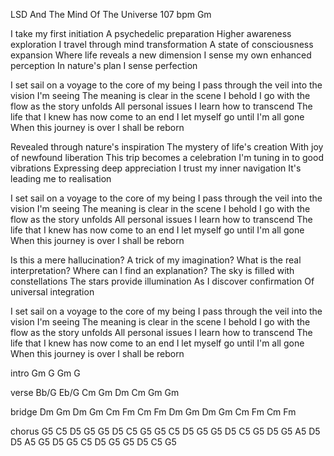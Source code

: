 LSD And The Mind Of The Universe				107 bpm	Gm

I take my first initiation
A psychedelic preparation
Higher awareness exploration
I travel through mind transformation
A state of consciousness expansion
Where life reveals a new dimension
I sense my own enhanced perception
In nature's plan I sense perfection

I set sail on a voyage to the core of my being
I pass through the veil into the vision I'm seeing
The meaning is clear in the scene I behold
I go with the flow as the story unfolds
All personal issues I learn how to transcend
The life that I knew has now come to an end
I let myself go until I'm all gone
When this journey is over I shall be reborn

Revealed through nature's inspiration
The mystery of life's creation
With joy of newfound liberation
This trip becomes a celebration
I'm tuning in to good vibrations
Expressing deep appreciation
I trust my inner navigation
It's leading me to realisation

I set sail on a voyage to the core of my being
I pass through the veil into the vision I'm seeing
The meaning is clear in the scene I behold
I go with the flow as the story unfolds
All personal issues I learn how to transcend
The life that I knew has now come to an end
I let myself go until I'm all gone
When this journey is over I shall be reborn

Is this a mere hallucination?
A trick of my imagination?
What is the real interpretation?
Where can I find an explanation?
The sky is filled with constellations
The stars provide illumination
As I discover confirmation
Of universal integration

I set sail on a voyage to the core of my being
I pass through the veil into the vision I'm seeing
The meaning is clear in the scene I behold
I go with the flow as the story unfolds
All personal issues I learn how to transcend
The life that I knew has now come to an end
I let myself go until I'm all gone
When this journey is over I shall be reborn


intro		Gm	G	Gm	G

verse		Bb/G	Eb/G	Cm	Gm	Dm	Cm	Gm	Gm

bridge		Dm	Gm	Dm	Gm	Cm	Fm	Cm	Fm
		Dm	Gm	Dm	Gm	Cm	Fm	Cm	Fm

chorus		G5	C5	D5	G5	G5	D5	C5	G5
		G5	C5	D5	G5	G5	D5	C5	G5
		D5	G5	A5	D5	D5	A5	G5	D5
		G5	C5	D5	G5	G5	D5	C5	G5

